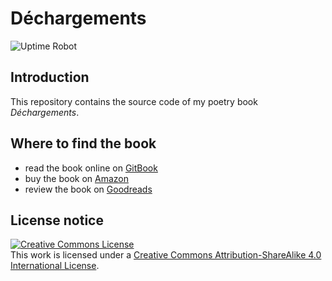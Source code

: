 # Déchargements

![Uptime Robot](https://img.shields.io/uptimerobot/status/m788022211-bc7d96ffa6284da06bb26313)

## Introduction

This repository contains the source code of my poetry book *Déchargements*.

## Where to find the book

* read the book online on [GitBook](https://dechargements.reale.info/)
* buy the book on [Amazon](https://www.amazon.it/dp/B07HSJW75G/)
* review the book on [Goodreads](https://www.goodreads.com/book/show/42182210-d-chargements)

## License notice

<a rel="license" href="http://creativecommons.org/licenses/by-sa/4.0/"><img alt="Creative Commons License" style="border-width:0" src="https://i.creativecommons.org/l/by-sa/4.0/88x31.png" /></a><br />This work is licensed under a <a rel="license" href="http://creativecommons.org/licenses/by-sa/4.0/">Creative Commons Attribution-ShareAlike 4.0 International License</a>.
